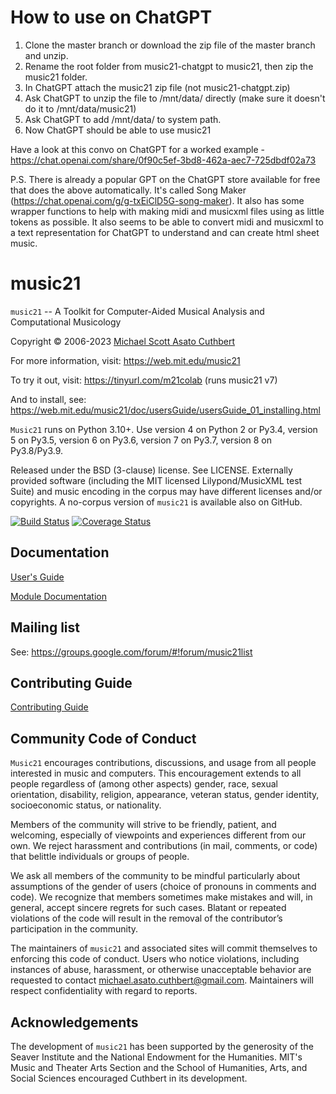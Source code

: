 # How to use on ChatGPT #

1) Clone the master branch or download the zip file of the master branch and unzip.
2) Rename the root folder from music21-chatgpt to music21, then zip the music21 folder.
3) In ChatGPT attach the music21 zip file (not music21-chatgpt.zip)
4) Ask ChatGPT to unzip the file to /mnt/data/ directly (make sure it doesn't do it to /mnt/data/music21)
5) Ask ChatGPT to add /mnt/data/ to system path.
6) Now ChatGPT should be able to use music21

Have a look at this convo on ChatGPT for a worked example - https://chat.openai.com/share/0f90c5ef-3bd8-462a-aec7-725dbdf02a73

P.S. There is already a popular GPT on the ChatGPT store available for free that does the above automatically. It's called Song Maker (https://chat.openai.com/g/g-txEiClD5G-song-maker). It also has some wrapper functions to help with making midi and musicxml files using as little tokens as possible. It also seems to be able to convert midi and musicxml to a text representation for ChatGPT to understand and can create html sheet music.


# music21 #

`music21` -- A Toolkit for Computer-Aided Musical Analysis and 
Computational Musicology

Copyright © 2006-2023 [Michael Scott Asato Cuthbert](http://www.trecento.com)

For more information, visit:
https://web.mit.edu/music21

To try it out, visit:
https://tinyurl.com/m21colab (runs music21 v7)

And to install, see:
https://web.mit.edu/music21/doc/usersGuide/usersGuide_01_installing.html

`Music21` runs on Python 3.10+.  Use version 4 on Python 2 or Py3.4, version 5
on Py3.5, version 6 on Py3.6, version 7 on Py3.7, version 8 on Py3.8/Py3.9.

Released under the BSD (3-clause) license. See LICENSE.
Externally provided software (including the MIT licensed Lilypond/MusicXML test Suite) and
music encoding in the corpus may have different licenses and/or copyrights. 
A no-corpus version of `music21` is available also on GitHub.

[![Build Status](https://github.com/cuthbertLab/music21/workflows/maincheck/badge.svg)](https://github.com/cuthbertLab/music21)
[![Coverage Status](https://coveralls.io/repos/github/cuthbertLab/music21/badge.svg?branch=master)](https://coveralls.io/github/cuthbertLab/music21?branch=master)

## Documentation ##

[User's Guide](https://web.mit.edu/music21/doc/usersGuide/index.html)

[Module Documentation](https://web.mit.edu/music21/doc/moduleReference/index.html)

## Mailing list ##

See: https://groups.google.com/forum/#!forum/music21list

## Contributing Guide ##

[Contributing Guide](CONTRIBUTING.md)

## Community Code of Conduct ##

`Music21` encourages contributions, discussions, and usage from all people interested in
music and computers. This encouragement extends to all people regardless of (among other aspects)
gender, race, sexual orientation, disability, religion, appearance, veteran status,
gender identity, socioeconomic status, or nationality.

Members of the community will strive to be friendly, patient, and welcoming, especially of
viewpoints and experiences different from our own. We reject harassment and contributions
(in mail, comments, or code) that belittle individuals or groups of people.

We ask all members of the community to be mindful particularly about assumptions of the
gender of users (choice of pronouns in comments and code). We recognize that members
sometimes make mistakes and will, in general, accept sincere regrets for such cases.
Blatant or repeated violations of the code will result in the removal of the
contributor’s participation in the community.

The maintainers of `music21` and associated sites will commit themselves to enforcing
this code of conduct. Users who notice violations, including instances of abuse,
harassment, or otherwise unacceptable behavior are requested to contact 
michael.asato.cuthbert@gmail.com.
Maintainers will respect confidentiality with regard to reports.

## Acknowledgements ##

The development of `music21` has been supported by
the generosity of the Seaver Institute and the
National Endowment for the Humanities.  MIT's Music and Theater Arts Section
and the School of Humanities, Arts, and Social Sciences encouraged Cuthbert
in its development.
